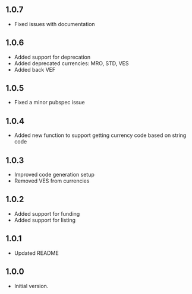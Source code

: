 ## 1.0.7

- Fixed issues with documentation

## 1.0.6

- Added support for deprecation
- Added deprecated currencies: MRO, STD, VES
- Added back VEF

## 1.0.5

- Fixed a minor pubspec issue

## 1.0.4

- Added new function to support getting currency code based on string code

## 1.0.3

- Improved code generation setup
- Removed VES from currencies

## 1.0.2

- Added support for funding
- Added support for listing

## 1.0.1

- Updated README

## 1.0.0

- Initial version.
